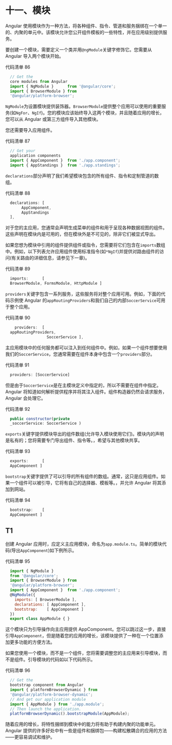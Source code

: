 # 十一、模块

Angular 使用模块作为一种方法，将各种组件、指令、管道和服务捆绑在一个单一的、内聚的单元中。该模块允许您公开组件模板的一些特性，并在应用级别提供服务。

要创建一个模块，需要定义一个类并用`@ngModule`关键字修饰它。您需要从 Angular 导入两个模块开始。

代码清单 86

```js
  // Get the
  core modules from Angular
  import { NgModule }      from '@angular/core';
  import { BrowserModule } from
  '@angular/platform-browser';

```

`NgModule`为设置模块提供装饰器。`BrowserModule`提供整个应用可以使用的重要服务(如`NgFor`、`NgIf`)。您的模块应该始终导入这两个模块，并且随着应用的增长，您可以从 Angular 或第三方组件导入其他模块。

您还需要导入应用组件。

代码清单 87

```js
  // Get your
  application components
  import { AppComponent }  from './app.component';
  import { AppStandings }  from './app.standings';

```

`declarations`部分声明了我们希望模块包含的所有组件、指令和定制管道的数组。

代码清单 88

```js
  declarations: [ 
       AppComponent,
       AppStandings
  ],

```

对于您的主应用，您通常会声明生成菜单的组件和用于呈现各种数据视图的组件。这些声明在模块内是可用的，但在模块外是不可见的，除非它们被显式导出。

如果您想为模块中引用的组件提供组件或指令，您需要将它们包含在`imports`数组中。例如，以下列表允许应用组件使用标准指令(如`*NgIf`)并提供对路由组件的访问(有关路由的详细信息，请参见下一章)。

代码清单 89

```js
  imports:      [
  BrowserModule, FormsModule, HttpModule ]

```

`providers`关键字包含一系列服务，这些服务将对整个应用可用。例如，下面的代码示例使 Angular 的`appRoutingProviders`和我们自己的内部`SoccerService`可用于整个应用。

代码清单 90

```js
    providers:  [
  appRoutingProviders,
                  SoccerService ],

```

主应用模块中的任何服务都可以注入到任何组件中。例如，如果一个组件想要使用我们的`SoccerService`，您通常需要在组件本身中包含一个`providers`部分。

代码清单 91

```js
  providers: [SoccerService]

```

但是由于`SoccerService`是在主模块定义中指定的，所以不需要在组件中指定。Angular 将知道如何解析提供程序并将其注入组件。组件构造器仍然会请求服务，Angular 会处理它。

代码清单 92

```js
  public constructor(private
  _soccerService: SoccerService ) 

```

`exports`关键字提供模块导出的组件数组(允许导入模块使用它们)。模块内的声明是私有的；您将需要专门导出组件、指令等。，希望与其他模块共享。

代码清单 93

```js
  exports:      [
  AppComponent ]

```

`bootstrap`关键字提供了可以引导的所有组件的数组。通常，这只是应用组件。如果一个组件可以被引导，它将有自己的选择器、模板等。，并允许 Angular 将其添加到网站。

代码清单 94

```js
  bootstrap:    [
  AppComponent ]

```

## T1

创建 Angular 应用时，应定义主应用模块，命名为`app.module.ts`。简单的模块代码(导出`AppComponent`)如下例所示。

代码清单 95

```js
  import { NgModule }     
  from '@angular/core';
  import { BrowserModule } from
  '@angular/platform-browser';
  import { AppComponent }  from './app.component';
  @NgModule({
    imports: [ BrowserModule ],
    declarations: [ AppComponent ],
    bootstrap:    [ AppComponent ]
  })
  export class AppModule { }

```

这个模块只为引导操作向主应用提供 AppComponent。您可以跳过这一步，直接引导`AppComponent`，但是随着您的应用的增长，该模块提供了一种在一个位置添加更多功能的方便方法。

如果您使用一个模块，而不是一个组件，您将需要调整您的主应用来引导模块，而不是组件。引导模块的代码如以下代码所示。

代码清单 96

```js
  // Get the
  bootstrap component from Angular
  import { platformBrowserDynamic } from
  '@angular/platform-browser-dynamic';
  // And get our application module
  import { AppModule } from './app.module';
  // Then launch the application.
  platformBrowserDynamic().bootstrapModule(AppModule);

```

随着应用的增长，将特性捆绑到模块中的能力将有助于构建内聚的功能单元。Angular 提供的许多好处中有一些是组件和捆绑包——构建松散耦合的应用的方法——更容易调试和维护。
